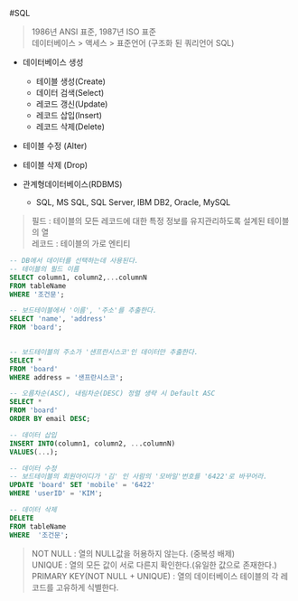 #SQL
> 1986년 ANSI 표준, 1987년 ISO 표준  
데이터베이스 > 액세스 > 표준언어 (구조화 된 쿼리언어 SQL)

* 데이터베이스 생성
  * 테이블 생성(Create)
  * 데이터 검색(Select)
  * 레코드 갱신(Update)
  * 레코드 삽입(Insert)
  * 레코드 삭제(Delete)
* 테이블 수정 (Alter)
* 테이블 삭제 (Drop)

* 관계형데이터베이스(RDBMS) 
  * SQL, MS SQL, SQL Server, IBM DB2, Oracle, MySQL

> 필드 : 테이블의 모든 레코드에 대한 특정 정보를 유지관리하도록 설계된 테이블의 열  
레코드 : 테이블의 가로 엔티티

```sql
-- DB에서 데이터를 선택하는데 사용된다.
-- 테이블의 필드 이름 
SELECT column1, column2,...columnN 
FROM tableName
WHERE '조건문'; 

-- 보드테이블에서 '이름', '주소'를 추출한다.
SELECT 'name', 'address'
FROM 'board';
	

-- 보드테이블의 주소가 '샌프란시스코'인 데이터만 추출한다.
SELECT *
FROM 'board'
WHERE address = '샌프란시스코';

-- 오름차순(ASC), 내림차순(DESC) 정렬 생략 시 Default ASC 
SELECT *
FROM 'board'
ORDER BY email DESC;
```

```sql
-- 데이터 삽입
INSERT INTO(column1, column2, ...columnN)
VALUES(...);

-- 데이터 수정
-- 보드테이블의 회원아이디가 '김' 인 사람의 '모바일'번호를 '6422'로 바꾸어라. 
UPDATE 'board' SET 'mobile' = '6422'
WHERE 'userID' = 'KIM';

-- 데이터 삭제
DELETE
FROM tableName
WHERE  '조건문';
```

> NOT NULL : 열의 NULL값을 허용하지 않는다. (중복성 배제)  
UNIQUE : 열의 모든 값이 서로 다른지 확인한다.(유일한 값으로 존재한다.)  
PRIMARY KEY(NOT NULL + UNIQUE) : 열의 데이터베이스 테이블의 각 레코드를 고유하게 식별한다.  
 
	 

